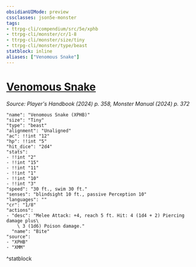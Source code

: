 ```yaml
---
obsidianUIMode: preview
cssclasses: json5e-monster
tags:
- ttrpg-cli/compendium/src/5e/xphb
- ttrpg-cli/monster/cr/1-8
- ttrpg-cli/monster/size/tiny
- ttrpg-cli/monster/type/beast
statblock: inline
aliases: ["Venomous Snake"]
---
```

# [Venomous Snake](3-Compendium\CLI\bestiary\beast/venomous-snake-xphb.md)
*Source: Player's Handbook (2024) p. 358, Monster Manual (2024) p. 372*  

```statblock
"name": "Venomous Snake (XPHB)"
"size": "Tiny"
"type": "beast"
"alignment": "Unaligned"
"ac": !!int "12"
"hp": !!int "5"
"hit_dice": "2d4"
"stats":
- !!int "2"
- !!int "15"
- !!int "11"
- !!int "1"
- !!int "10"
- !!int "3"
"speed": "30 ft., swim 30 ft."
"senses": "blindsight 10 ft., passive Perception 10"
"languages": ""
"cr": "1/8"
"actions":
- "desc": "Melee Attack: +4, reach 5 ft. Hit: 4 (1d4 + 2) Piercing damage plus\
    \ 3 (1d6) Poison damage."
  "name": "Bite"
"source":
- "XPHB"
- "XMM"
```
^statblock